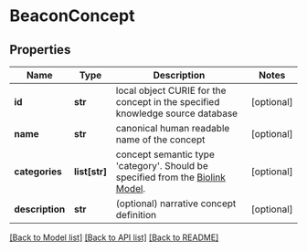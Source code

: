# BeaconConcept

## Properties
Name | Type | Description | Notes
------------ | ------------- | ------------- | -------------
**id** | **str** | local object CURIE for the concept in the specified knowledge source database  | [optional] 
**name** | **str** | canonical human readable name of the concept  | [optional] 
**categories** | **list[str]** | concept semantic type &#39;category&#39;. Should be specified from the [Biolink Model](https://biolink.github.io/biolink-model).  | [optional] 
**description** | **str** | (optional) narrative concept definition  | [optional] 

[[Back to Model list]](../README.md#documentation-for-models) [[Back to API list]](../README.md#documentation-for-api-endpoints) [[Back to README]](../README.md)



